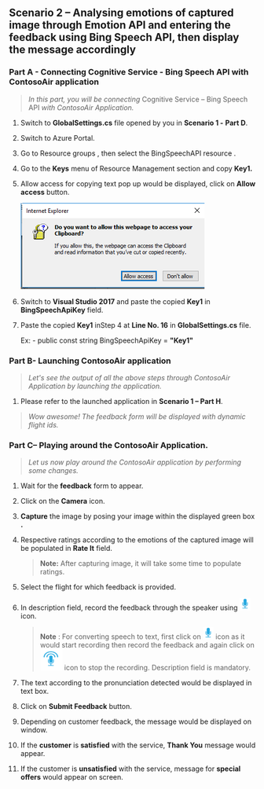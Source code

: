 <page title="Analysing emotions of the captured image through Emotion API and manually enter the feedback, then analysing the displayed message accordingly"/>

## Scenario 2 – Analysing emotions of captured image through Emotion API and entering the feedback using Bing Speech API, then display the message accordingly

### Part A - Connecting Cognitive Service - Bing Speech API with ContosoAir application

> _In this part, you will be connecting_ Cognitive Service – Bing Speech API _with ContosoAir Application._

1. Switch to **GlobalSettings.cs** file opened by you in **Scenario 1 -**   **Part D**.
1. Switch to Azure Portal.
1. Go to Resource groups **<inject story-id="story://Content-Private/content/dfd/SP-GDA/gdaexpericence5/story_a_azurefunction_with_cosmosdb" key="myResourceGroupName"/>**, then select the BingSpeechAPI resource **<inject story-id="story://Content-Private/content/dfd/SP-GDA/gdaexpericence5/story_a_azurefunction_with_cosmosdb" key="cognitiveServiceBingSpeechAPI"/>**.
1. Go to the **Keys** menu of Resource Management section and copy **Key1.**
1. Allow access for copying text pop up would be displayed, click on **Allow access** button.

   ![](img/access_allow_pop_up.png)

1. Switch to **Visual Studio 2017** and paste the copied **Key1** in **BingSpeechApiKey** field.
1. Paste the copied **Key1** inStep 4 at **Line No. 16** in **GlobalSettings.cs** file.

   Ex: - public const string BingSpeechApiKey = **"Key1"**

### Part B- Launching ContosoAir application

> _Let's see the output of all the above steps through ContosoAir Application by launching the application._

1. Please refer to the launched application in **Scenario 1 – Part H**.

> _Wow awesome! The feedback form will be displayed with dynamic flight ids._

### Part C– Playing around the ContosoAir Application.

   > _Let us now play around the ContosoAir application by performing some changes._

1. Wait for the **feedback** form to appear.
1. Click on the **Camera** icon.
1. **Capture** the image by posing your image within the displayed green box **.**
1. Respective ratings according to the emotions of the captured image will be populated in **Rate It** field.

   >**Note:** After capturing image, it will take some time to populate ratings.

1. Select the flight for which feedback is provided.
1. In description field, record the feedback through the speaker using ![](img/Speaker_img.png) icon.

   > **Note** : For converting speech to text, first click on ![](img/Speaker_img.png) icon as it would start recording then record the feedback and again click on ![](img/Speaker_speech_img.png) icon to stop the recording. Description field is mandatory.

1. The text according to the pronunciation detected would be displayed in text box.
1. Click on **Submit Feedback** button.
3. Depending on customer feedback, the message would be displayed on window.
1. If the **customer** is **satisfied** with the service, **Thank You** message would appear.
1. If the customer is **unsatisfied** with the service, message for **special offers** would appear on screen.